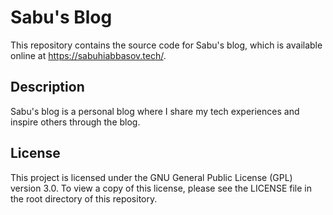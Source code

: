# Sabu's Blog

This repository contains the source code for Sabu's blog, which is available online at https://sabuhiabbasov.tech/.

## Description

Sabu's blog is a personal blog where I share my tech experiences and inspire others through the blog. 

## License

This project is licensed under the GNU General Public License (GPL) version 3.0. To view a copy of this license, please see the LICENSE file in the root directory of this repository.